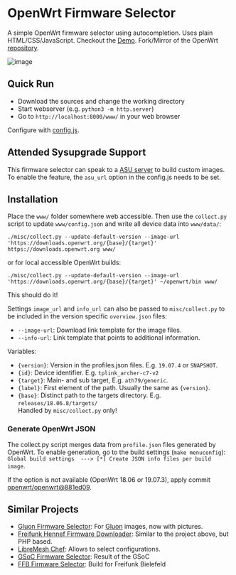 # OpenWrt Firmware Selector

A simple OpenWrt firmware selector using autocompletion. Uses plain
HTML/CSS/JavaScript. Checkout the [Demo](https://mwarning.github.io/openwrt-firmware-selector/www/). Fork/Mirror of the OpenWrt [repository](https://gitlab.com/openwrt/web/firmware-selector-openwrt-org).

![image](misc/screenshot.png)


## Quick Run

* Download the sources and change the working directory
* Start webserver (e.g. `python3 -m http.server`)
* Go to `http://localhost:8000/www/` in your web browser

Configure with [config.js](www/config.js).

## Attended Sysupgrade Support

This firmware selector can speak to a [ASU server](https://github.com/aparcar/asu) to build custom images. To enable the feature, the `asu_url` option in the config.js needs to be set.

## Installation

Place the `www/` folder somewhere web accessible. Then use the `collect.py` script to update `www/config.json` and write all device data into `www/data/`:

```
./misc/collect.py --update-default-version --image-url 'https://downloads.openwrt.org/{base}/{target}' https://downloads.openwrt.org www/
```
or for local accessible OpenWrt builds:

```
./misc/collect.py --update-default-version --image-url 'https://downloads.openwrt.org/{base}/{target}' ~/openwrt/bin www/
```

This should do it!

Settings `image_url` and `info_url` can also be passed to `misc/collect.py` to be included in the version specific `overview.json` files:

* `--image-url`: Download link template for the image files.
* `--info-url`: Link template that points to additional information.

Variables:

* `{version}`: Version in the profiles.json files. E.g. `19.07.4` or `SNAPSHOT`.
* `{id}`: Device identifier. E.g. `tplink_archer-c7-v2`
* `{target}`: Main- and sub target, E.g. `ath79/generic`.
* `{label}`: First element of the path. Usually the same as `{version}`.
* `{base}`: Distinct path to the targets directory. E.g. `releases/18.06.8/targets/`  
  Handled by `misc/collect.py` only!

### Generate OpenWrt JSON

The collect.py script merges data from `profile.json` files generated by OpenWrt. To enable generation, go to the build settings (`make menuconfig`):
`Global build settings  ---> [*] Create JSON info files per build image`.

If the option is not available (OpenWrt 18.06 or 19.07.3), apply commit [openwrt/openwrt@881ed09](https://github.com/openwrt/openwrt/commit/881ed09ee6e23f6c224184bb7493253c4624fb9f).

## Similar Projects

- [Gluon Firmware Selector](https://github.com/freifunk-darmstadt/gluon-firmware-selector): For [Gluon](https://github.com/freifunk-gluon/) images, now with pictures.
- [Freifunk Hennef Firmware Downloader](https://github.com/Freifunk-Hennef/ffhef-fw-dl): Similar to the project above, but PHP based.
- [LibreMesh Chef](https://github.com/libremesh/chef/): Allows to select configurations.
- [GSoC Firmware Selector](https://github.com/sudhanshu16/openwrt-firmware-selector/): Result of the GSoC
- [FFB Firmware Selector](https://github.com/freifunk-bielefeld/firmware-selector): Build for Freifunk Bielefeld
